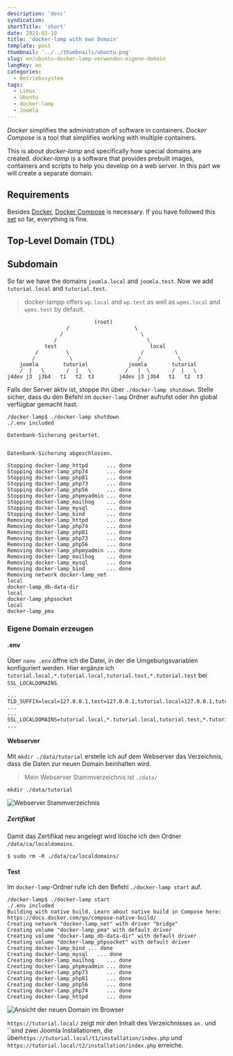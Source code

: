 ```yaml
---
description: 'desc'
syndication:
shortTitle: 'short'
date: 2021-02-10
title: 'docker-lamp with own Domain'
template: post
thumbnail: '../../thumbnails/ubuntu.png'
slug: en/ubuntu-docker-lamp-verwenden-eigene-domain
langKey: en
categories:
  - Betriebssystem
tags:
  - Linux
  - Ubuntu
  - docker-lamp
  - Joomla
---
```


_Docker_ simplifies the administration of software in containers. _Docker Compose_ is a tool that simplifies working with multiple containers.

This is about _docker-lamp_ and specifically how special domains are created. _docker-lamp_ is a software that provides prebuilt images, containers and scripts to help you develop on a web server. In this part we will create a separate domain.

## Requirements

Besides [Docker](/en/ubuntu-docker-set-up-docker-lamp), [Docker Compose](/en/ubuntu-docker-compose-set-up-docker-lamp) is necessary. If you have followed this [set](en/my-ubuntu-computer-with-docker-lamp-themes/) so far, everything is fine.

## Top-Level Domain (TDL)

## Subdomain

So far we have the domains `joomla.local` and `joomla.test`. Now we add `tutorial.local` and `tutorial.test`.

> docker-lampp offers `wp.local` and `wp.test` as well as `wpms.local` and `wpms.test` by default.

```
                            (root)
                   /                     \
                 /                         \
               /                             \
            test                              local
         /         \                       /          \
        /           \                     /            \
    joomla        tutorial             joomla        tutorial
    /  |   \       /  |   \           /   |  \       /  |   \
j4dev j3  j3b4   t1   t2  t3        j4dev j3 j3b4   t1   t2  t3
```

Falls der Server aktiv ist, stoppe ihn über `./docker-lamp shutdown`. Stelle sicher, dass du den Befehl im `docker-lamp` Ordner aufrufst oder ihn global verfügbar gemacht hast.

```
/docker-lamp$ ./docker-lamp shutdown
./.env included

Datenbank-Sicherung gestartet.


Datenbank-Sicherung abgeschlossen.

Stopping docker-lamp_httpd      ... done
Stopping docker-lamp_php74      ... done
Stopping docker-lamp_php81      ... done
Stopping docker-lamp_php73      ... done
Stopping docker-lamp_php56      ... done
Stopping docker-lamp_phpmyadmin ... done
Stopping docker-lamp_mailhog    ... done
Stopping docker-lamp_mysql      ... done
Stopping docker-lamp_bind       ... done
Removing docker-lamp_httpd      ... done
Removing docker-lamp_php74      ... done
Removing docker-lamp_php81      ... done
Removing docker-lamp_php73      ... done
Removing docker-lamp_php56      ... done
Removing docker-lamp_phpmyadmin ... done
Removing docker-lamp_mailhog    ... done
Removing docker-lamp_mysql      ... done
Removing docker-lamp_bind       ... done
Removing network docker-lamp_net
local
docker-lamp_db-data-dir
local
docker-lamp_phpsocket
local
docker-lamp_pma
```

### Eigene Domain erzeugen

#### .env

Über `nano .env` öffne ich die Datei, in der die Umgebungsvariablen konfiguriert werden. Hier ergänze ich `tutorial.local,*.tutorial.local,tutorial.test,*.tutorial.test` bei `SSL_LOCALDOMAINS`.

```
...
TLD_SUFFIX=local=127.0.0.1,test=127.0.0.1,tutorial.local=127.0.0.1,tutorial.test=127.0.0.1
...
...
SSL_LOCALDOMAINS=tutorial.local,*.tutorial.local,tutorial.test,*.tutorial.test
...
```

#### Webserver

Mit `mkdir ./data/tutorial` erstelle ich auf dem Webserver das Verzeichnis, dass die Daten zur neuen Domain beinhalten wird.

> Mein Webserver Stammverzeichnis ist `./data/`

```
mkdir ./data/tutorial
```

![Webserver Stammverzeichnis](/images/neuedomainwebserver.png)

##### Zertifikat

Damit das Zertifikat neu angelegt wird lösche ich den Ordner `/data/ca/localdomains`.

```
$ sudo rm -R ./data/ca/localdomains/
```

#### Test

Im `docker-lamp`-Ordner rufe ich den Befehl `./docker-lamp start` auf.

```
/docker-lamp$ ./docker-lamp start
./.env included
Building with native build. Learn about native build in Compose here: https://docs.docker.com/go/compose-native-build/
Creating network "docker-lamp_net" with driver "bridge"
Creating volume "docker-lamp_pma" with default driver
Creating volume "docker-lamp_db-data-dir" with default driver
Creating volume "docker-lamp_phpsocket" with default driver
Creating docker-lamp_bind ... done
Creating docker-lamp_mysql   ... done
Creating docker-lamp_mailhog    ... done
Creating docker-lamp_phpmyadmin ... done
Creating docker-lamp_php73      ... done
Creating docker-lamp_php81      ... done
Creating docker-lamp_php56      ... done
Creating docker-lamp_php74      ... done
Creating docker-lamp_httpd      ... done
```

![Ansicht der neuen Domain im Browser](/images/neuedomain.png)

`https://tutorial.local/` zeigt mir den Inhalt des Verzeichnisses `an.` und ``sind zwei Joomla Installationen, die über`https://tutorial.local/t1/installation/index.php` und `https://tutorial.local/t2/installation/index.php` erreiche.

<img src="https://vg02.met.vgwort.de/na/27d031d09f86427da396a4c825935c73" width="1" height="1" alt="">
